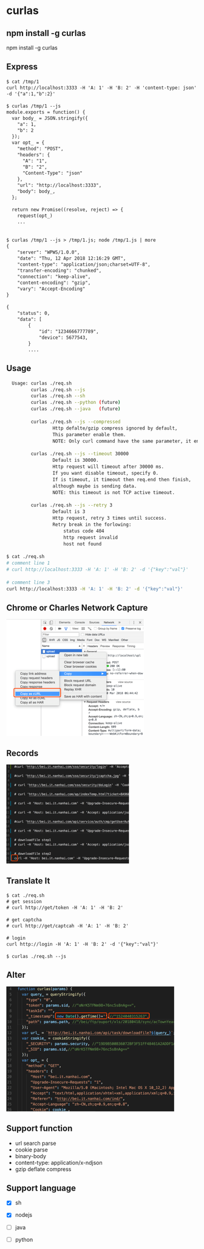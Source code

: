 # curlas

## npm install -g curlas

npm install -g curlas

## Express

```
$ cat /tmp/1
curl http://localhost:3333 -H 'A: 1' -H 'B: 2' -H 'content-type: json' -d '{"a":1,"b":2}'

$ curlas /tmp/1 --js
module.exports = function() {
  var body_ = JSON.stringify({
    "a": 1,
    "b": 2
  });
  var opt_ = {
    "method": "POST",
    "headers": {
      "A": "1",
      "B": "2",
      "Content-Type": "json"
    },
    "url": "http://localhost:3333",
    "body": body_,
  };

  return new Promise((resolve, reject) => {
    request(opt_)
    ...


$ curlas /tmp/1 --js > /tmp/1.js; node /tmp/1.js | more
{
    "server": "WPWS/1.0.0",
    "date": "Thu, 12 Apr 2018 12:16:29 GMT",
    "content-type": "application/json;charset=UTF-8",
    "transfer-encoding": "chunked",
    "connection": "keep-alive",
    "content-encoding": "gzip",
    "vary": "Accept-Encoding"
}

{
    "status": 0,
    "data": [
        {
            "id": "1234666777789",
            "device": 5677543,
        }
        ....
```

## Usage

```sh
  Usage: curlas ./req.sh
         curlas ./req.sh --js
         curlas ./req.sh --sh
         curlas ./req.sh --python (future)
         curlas ./req.sh --java   (future)

         curlas ./req.sh --js --compressed
                 Http defalte/gzip compress ignored by default,
                 This parameter enable them. 
                 NOTE: Only curl command have the same parameter, it enabled. 
        
         curlas ./req.sh --js --timeout 30000
                 Default is 30000.
                 Http request will timeout after 30000 ms.
                 If you want disable timeout, specify 0.
                 If is timeout, it timeout then req.end then finish, 
                 although maybe is sending data.
                 NOTE: this timeout is not TCP active timeout.

         curlas ./req.sh --js --retry 3
                 Default is 3
                 Http request, retry 3 times until success.
                 Retry break in the forlowing:
                     status code 404
                     http request invalid
                     host not found
                 
$ cat ./req.sh
# comment line 1
# curl http://localhost:3333 -H 'A: 1' -H 'B: 2' -d '{"key":"val"}'

# comment line 3
curl http://localhost:3333 -H 'A: 1' -H 'B: 2' -d '{"key":"val"}'
```


## Chrome or Charles Network Capture
![](_img/1.png)

## Records
![](_img/2.png)

## Translate It
```
$ cat ./req.sh
# get session
# curl http://get/token -H 'A: 1' -H 'B: 2'

# get captcha
# curl http://get/captcah -H 'A: 1' -H 'B: 2'

# login
curl http://login -H 'A: 1' -H 'B: 2' -d '{"key":"val"}'

$ curlas ./req.sh --js
```

## Alter
![](_img/4.png)

## Support function

- url search parse
- cookie parse
- binary-body
- content-type: application/x-ndjson
- gzip deflate compress

## Support language

- [x] sh
- [x] nodejs
- [ ] java
- [ ] python




